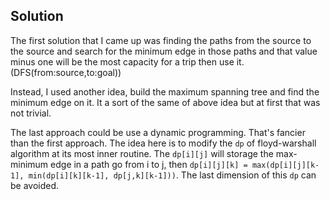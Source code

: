 Solution
---
The first solution that I came up was finding the paths from the source
to the source and search for the minimum edge in those paths and that value
minus one will be the most capacity for a trip then use it. (DFS(from:source,to:goal))

Instead, I used another idea, build the maximum spanning tree and find the
minimum edge on it. It a sort of the same of above idea but at first that
was not trivial.

The last approach could be use a dynamic programming. That's fancier than
the first approach. The idea here is to modify the `dp` of floyd-warshall
algorithm at its most inner routine. The `dp[i][j]` will storage the max-minimum
edge in a path go from i to j, then
`dp[i][j][k] = max(dp[i][j][k-1], min(dp[i][k][k-1], dp[j,k][k-1]))`.
The last dimension of this `dp` can be avoided.
